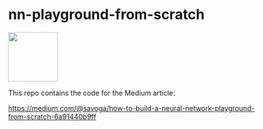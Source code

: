# nn-playground-from-scratch
<img src='https://github.com/savoga/nn-playground-from-scratch/tree/main/article/img/playground.png' width=100px><img/>

This repo contains the code for the Medium article: 

https://medium.com/@savoga/how-to-build-a-neural-network-playground-from-scratch-6a91440b9ff
